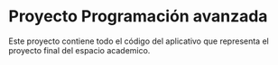 # Proyecto Programación avanzada

Este proyecto contiene todo el código del aplicativo que representa el proyecto final del espacio academico.